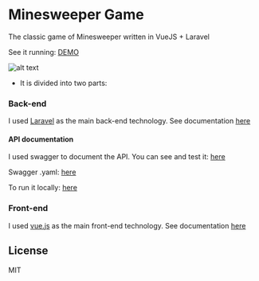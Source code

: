 # Minesweeper Game

The classic game of Minesweeper written in VueJS + Laravel

See it running: [DEMO](http://138.68.9.12:3000/)

![alt text](https://user-images.githubusercontent.com/8799407/28038590-1249f3be-6585-11e7-8957-dc2f2101c234.png)

- It is divided into two parts:

### Back-end
I used [Laravel](https://laravel.com/) as the main back-end technology. See documentation [here](https://github.com/jhoansebastianlara/minesweeper-game/tree/master/backend)

#### API documentation
I used swagger to document the API. You can see and test it: [here](http://138.68.9.12:8080/docs)

Swagger .yaml: [here](http://138.68.9.12:8080/api-docs)

To run it locally: [here](https://github.com/jhoansebastianlara/minesweeper-game/tree/master/swagger)

### Front-end
I used [vue.js](https://vuejs.org) as the main front-end technology. See documentation [here](https://github.com/jhoansebastianlara/minesweeper-game/tree/master/frontend/)


## License
MIT
